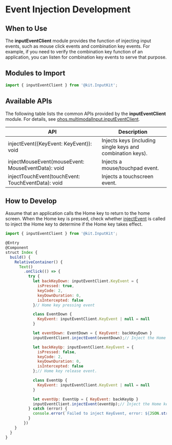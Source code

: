 # Event Injection Development

## When to Use

The **inputEventClient** module provides the function of injecting input events, such as mouse click events and combination key events. For example, if you need to verify the combination key function of an application, you can listen for combination key events to serve that purpose.

## Modules to Import

```js
import { inputEventClient } from '@kit.InputKit';
```

## Available APIs

The following table lists the common APIs provided by the **inputEventClient** module. For details, see [ohos.multimodalInput.inputEventClient](../../reference/apis-input-kit/js-apis-inputeventclient-sys.md).

| API | Description|
| -------------------------------------------- | -------------------------- |
| injectEvent({KeyEvent: KeyEvent}): void |Injects keys (including single keys and combination keys).|
| injectMouseEvent(mouseEvent: MouseEventData): void |Injects a mouse/touchpad event.|
| injectTouchEvent(touchEvent: TouchEventData): void |Injects a touchscreen event.|

## How to Develop

Assume that an application calls the Home key to return to the home screen. When the Home key is pressed, check whether [injectEvent](../../reference/apis-input-kit/js-apis-inputeventclient-sys.md#inputeventclientinjectevent) is called to inject the Home key to determine if the Home key takes effect.

```js
import { inputEventClient } from '@kit.InputKit';

@Entry
@Component
struct Index {
  build() {
    RelativeContainer() {
      Text()
        .onClick(() => {
          try {
            let backKeyDown: inputEventClient.KeyEvent = {
              isPressed: true,
              keyCode: 2,
              keyDownDuration: 0,
              isIntercepted: false
            }// Home key pressing event

            class EventDown {
              KeyEvent: inputEventClient.KeyEvent | null = null
            }

            let eventDown: EventDown = { KeyEvent: backKeyDown }
            inputEventClient.injectEvent(eventDown);// Inject the Home key pressing event.

            let backKeyUp: inputEventClient.KeyEvent = {
              isPressed: false,
              keyCode: 2,
              keyDownDuration: 0,
              isIntercepted: false
            };// Home key release event.

            class EventUp {
              KeyEvent: inputEventClient.KeyEvent | null = null
            }

            let eventUp: EventUp = { KeyEvent: backKeyUp }
            inputEventClient.injectEvent(eventUp);// Inject the Home key release event and check whether the Home key function takes effect and whether the application returns to the home screen.
          } catch (error) {
            console.error(`Failed to inject KeyEvent, error: ${JSON.stringify(error, ["code", "message"])}`);
          }
        })
    }
  }
}
```
